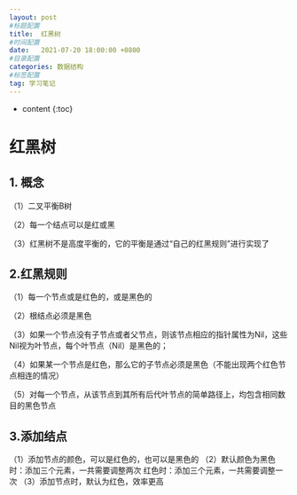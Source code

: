 ```yaml
---
layout: post
#标题配置
title:  红黑树
#时间配置
date:   2021-07-20 18:00:00 +0800
#目录配置
categories: 数据结构
#标签配置
tag: 学习笔记
---
```


* content
{:toc}






# 红黑树

## 1. 概念

（1）二叉平衡B树

（2）每一个结点可以是红或黑

（3）红黑树不是高度平衡的，它的平衡是通过“自己的红黑规则”进行实现了

## 2.红黑规则

   （1）每一个节点或是红色的，或是黑色的

   （2）根结点必须是黑色

   （3）如果一个节点没有子节点或者父节点，则该节点相应的指针属性为Nil，这些Nil视为叶节点，每个叶节点（Nil）是黑色的；

   （4）如果某一个节点是红色，那么它的子节点必须是黑色（不能出现两个红色节点相连的情况）

   （5）对每一个节点，从该节点到其所有后代叶节点的简单路径上，均包含相同数目的黑色节点

## 3.添加结点
（1）添加节点的颜色，可以是红色的，也可以是黑色的
（2）默认颜色为黑色时：添加三个元素，一共需要调整两次
             红色时：添加三个元素，一共需要调整一次
（3）添加节点时，默认为红色，效率更高